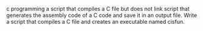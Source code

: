 c programming
 a script that compiles a C file but does not link
 script that generates the assembly code of a C code and save it in an output file.
Write a script that compiles a C file and creates an executable named cisfun.



